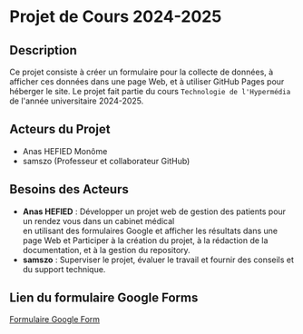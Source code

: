 # Projet de Cours 2024-2025

## Description
Ce projet consiste à créer un formulaire pour la collecte de données, à afficher ces données dans une page Web, et à utiliser GitHub Pages pour héberger le site. Le projet fait partie du cours `Technologie de l'Hypermédia` de l'année universitaire 2024-2025.

## Acteurs du Projet
- Anas HEFIED Monôme
- samszo (Professeur et collaborateur GitHub)

## Besoins des Acteurs
- **Anas HEFIED** : Développer un projet web  de gestion des patients pour un rendez vous dans un cabinet médical   
                   en utilisant des formulaires Google et afficher les résultats dans une page Web et 
                   Participer à la création du projet, à la rédaction de la documentation, et à la gestion du repository.
- **samszo** : Superviser le projet, évaluer le travail et fournir des conseils et du support technique.

## Lien du formulaire Google Forms
[Formulaire Google Form](https://docs.google.com/forms/d/e/1FAIpQLScAyvTcCYkgsl9wE7qn8zPrgPHWa_T0RlJ_0_GNr25O6bkn8w/viewform?usp=sf_link)
